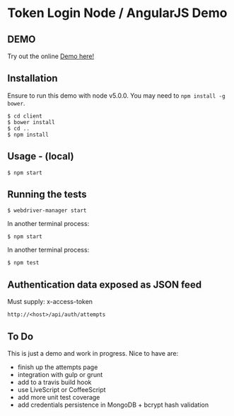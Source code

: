 # Token Login Node / AngularJS Demo #

## DEMO ##

Try out the online [Demo here!](https://cryptic-forest-2028.herokuapp.com)

## Installation ##

Ensure to run this demo with node v5.0.0. You may need to `npm install -g bower`.

	$ cd client
	$ bower install
	$ cd ..
	$ npm install

## Usage - (local) ##

	$ npm start

## Running the tests ##

	$ webdriver-manager start

In another terminal process:

	$ npm start

In another terminal process:

	$ npm test

## Authentication data exposed as JSON feed ##

Must supply: x-access-token

	http://<host>/api/auth/attempts

## To Do ##

This is just a demo and work in progress. Nice to have are:

- finish up the attempts page
- integration with gulp or grunt
- add to a travis build hook
- use LiveScript or CoffeeScript
- add more unit test coverage
- add credentials persistence in MongoDB + bcrypt hash validation